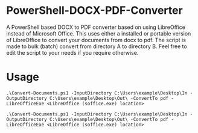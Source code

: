 # PowerShell-DOCX-PDF-Converter
A PowerShell based DOCX to PDF converter based on using LibreOffice instead of Microsoft Office. This uses either a installed or portable version of LibreOffice to convert your documents from docx to pdf. The script is made to bulk (batch) convert from directory A to directory B. Feel free to edit the script to your needs if you require otherwise.

# Usage
```
.\Convert-Documents.ps1 -InputDirectory C:\Users\example\Desktop\In -OutputDirectory C:\Users\example\Desktop\Out\ -ConvertTo pdf -LibreOfficeExe <LibreOffice (soffice.exe) location>

.\Convert-Documents.ps1 -InputDirectory C:\Users\example\Desktop\In -OutputDirectory C:\Users\example\Desktop\Out\ -ConvertTo pdf -LibreOfficeExe <LibreOffice (soffice.exe) location>
```
